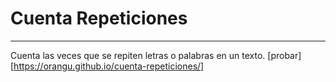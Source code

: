 # Cuenta Repeticiones
---
Cuenta las veces que se repiten letras o palabras en un texto.
[probar][https://orangu.github.io/cuenta-repeticiones/]
